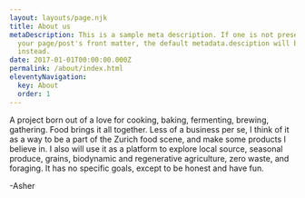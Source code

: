 ```yaml
---
layout: layouts/page.njk
title: About us
metaDescription: This is a sample meta description. If one is not present in
  your page/post's front matter, the default metadata.desciption will be used
  instead.
date: 2017-01-01T00:00:00.000Z
permalink: /about/index.html
eleventyNavigation:
  key: About
  order: 1
---
```



A project born out of a love for cooking, baking, fermenting, brewing, gathering. Food brings it all together. Less of a business per se, I think of it as a way to be a part of the Zurich food scene, and make some products I believe in. I also will use it as a platform to explore local source, seasonal produce, grains, biodynamic and regenerative agriculture, zero waste, and foraging. It has no specific goals, except to be honest and have fun.



\-Asher